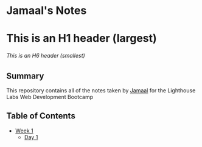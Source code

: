 # Jamaal's Notes

# This is an H1 header (largest)
###### This is an H6 header (smallest)

## Summary 

This repository contains all of the notes taken by [Jamaal](https://github.com/jamaal729) for the Lighthouse Labs Web Development Bootcamp


## Table of Contents
* [Week 1](/Week_1)
  * [Day 1](/Week_1/Day_1)

